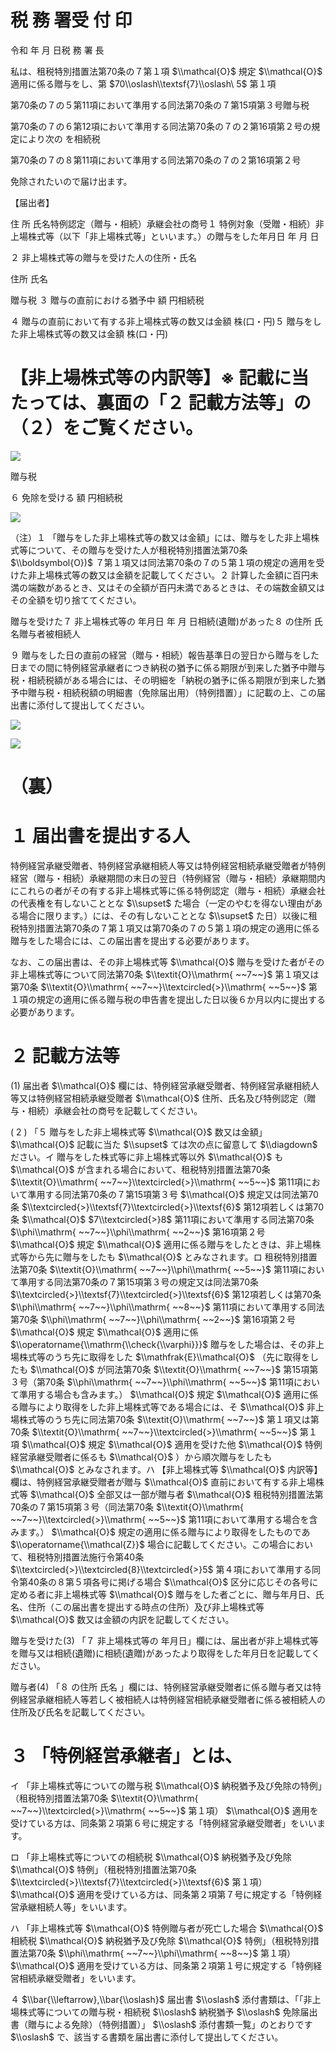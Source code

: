 # 税 務 署受 付 印

令和 年 月 日税 務 署 長

私は、租税特別措置法第70条の７第１項 $\\mathcal{O}$ 規定 $\\mathcal{O}$ 適用に係る贈与をし、第 $70\\oslash\\textsf{7}\\oslash\ 5$ 第１項

第70条の７の５第11項において準用する同法第70条の７第15項第３号贈与税

第70条の７の６第12項において準用する同法第70条の７の２第16項第２号の規定により次の を相続税

第70条の７の８第11項において準用する同法第70条の７の２第16項第２号

免除されたいので届け出ます。

【届出者】

住 所 氏名特例認定（贈与・相続）承継会社の商号１ 特例対象（受贈・相続）非上場株式等（以下「非上場株式等」といいます。）の贈与をした年月日 年 月 日

２ 非上場株式等の贈与を受けた人の住所・氏名

住所 氏名

贈与税 ３ 贈与の直前における猶予中 額 円相続税

４ 贈与の直前において有する非上場株式等の数又は金額 株(口・円)５ 贈与をした非上場株式等の数又は金額 株(口・円)

# 【非上場株式等の内訳等】※ 記載に当たっては、裏面の「２ 記載方法等」の（２）をご覧ください。

![](https://www.nta.go.jp/tmp/cac95484-bcc4-4797-ac73-9c233d1a4f50/images/1d2ec25bc4b7ffb2a902c9d79beddfabd0e20235ebcb637661835a5d9531d318.jpg)

贈与税

６ 免除を受ける 額 円相続税

![](https://www.nta.go.jp/tmp/cac95484-bcc4-4797-ac73-9c233d1a4f50/images/b478e9a84b478e79d65e77177ff8177fbcf6baee253d3f8be6907452aa6da4ae.jpg)

（注）１ 「贈与をした非上場株式等の数又は金額」には、贈与をした非上場株式等について、その贈与を受けた人が租税特別措置法第70条 $\\boldsymbol{O})$ ７第１項又は同法第70条の７の５第１項の規定の適用を受けた非上場株式等の数又は金額を記載してください。２ 計算した金額に百円未満の端数があるとき、又はその全額が百円未満であるときは、その端数金額又はその全額を切り捨ててください。

贈与を受けた７ 非上場株式等の 年月日 年 月 日相続(遺贈)があった８ の住所 氏名贈与者被相続人

９ 贈与をした日の直前の経営（贈与・相続）報告基準日の翌日から贈与をした日までの間に特例経営承継者につき納税の猶予に係る期限が到来した猶予中贈与税・相続税額がある場合には、その明細を「納税の猶予に係る期限が到来した猶予中贈与税・相続税額の明細書（免除届出用）（特例措置）」に記載の上、この届出書に添付して提出してください。

![](https://www.nta.go.jp/tmp/cac95484-bcc4-4797-ac73-9c233d1a4f50/images/54cd195d27f2ade825abc64701b4f42ac4ea69b74d501d677f7adbe513417a6c.jpg)

![](https://www.nta.go.jp/tmp/cac95484-bcc4-4797-ac73-9c233d1a4f50/images/12ada1dbe5b326dfb8a29a2a6f421300eb3c4654fcd0c6a85f40bcfe2fb28394.jpg)

# （裏）

# １ 届出書を提出する人

特例経営承継受贈者、特例経営承継相続人等又は特例経営相続承継受贈者が特例経営（贈与・相続）承継期間の末日の翌日（特例経営（贈与・相続）承継期間内にこれらの者がその有する非上場株式等に係る特例認定（贈与・相続）承継会社の代表権を有しないこととな $\\supset$ た場合（一定のやむを得ない理由がある場合に限ります。）には、その有しないこととな $\\supset$ た日）以後に租税特別措置法第70条の７第１項又は第70条の７の５第１項の規定の適用に係る贈与をした場合には、この届出書を提出する必要があります。

なお、この届出書は、その非上場株式等 $\\mathcal{O}$ 贈与を受けた者がその非上場株式等について同法第70条 $\\textit{O}\\mathrm{ ~~7~~}$ 第１項又は第70条 $\\textit{O}\\mathrm{ ~~7~~}\\textcircled{>}\\mathrm{ ~~5~~}$ 第１項の規定の適用に係る贈与税の申告書を提出した日以後６か月以内に提出する必要があります。

# ２ 記載方法等

(1) 届出者 $\\mathcal{O}$ 欄には、特例経営承継受贈者、特例経営承継相続人等又は特例経営相続承継受贈者 $\\mathcal{O}$ 住所、氏名及び特例認定（贈与・相続）承継会社の商号を記載してください。

( 2 ) 「５ 贈与をした非上場株式等 $\\mathcal{O}$ 数又は金額」 $\\mathcal{O}$ 記載に当た $\\supset$ ては次の点に留意して $\\diagdown$ ださい。イ 贈与をした株式等に非上場株式等以外 $\\mathcal{O}$ も $\\mathcal{O}$ が含まれる場合において、租税特別措置法第70条 $\\textit{O}\\mathrm{ ~~7~~}\\textcircled{>}\\mathrm{ ~~5~~}$ 第11項において準用する同法第70条の７第15項第３号 $\\mathcal{O}$ 規定又は同法第70条 $\\textcircled{>}\\textsf{7}\\textcircled{>}\\textsf{6}$ 第12項若しくは第70条 $\\mathcal{O}$ $7\\textcircled{>}8$ 第11項において準用する同法第70条 $\\phi\\mathrm{ ~~7~~}\\phi\\mathrm{ ~~2~~}$ 第16項第２号 $\\mathcal{O}$ 規定 $\\mathcal{O}$ 適用に係る贈与をしたときは、非上場株式等から先に贈与をしたも $\\mathcal{O}$ とみなされます。ロ 租税特別措置法第70条 $\\textit{O}\\mathrm{ ~~7~~}\\phi\\mathrm{ ~~5~~}$ 第11項において準用する同法第70条の７第15項第３号の規定又は同法第70条 $\\textcircled{>}\\textsf{7}\\textcircled{>}\\textsf{6}$ 第12項若しくは第70条 $\\phi\\mathrm{ ~~7~~}\\phi\\mathrm{ ~~8~~}$ 第11項において準用する同法第70条 $\\phi\\mathrm{ ~~7~~}\\phi\\mathrm{ ~~2~~}$ 第16項第２号 $\\mathcal{O}$ 規定 $\\mathcal{O}$ 適用に係 $\\operatorname{\\mathrm{\\check{\\varphi}}}$ 贈与をした場合は、その非上場株式等のうち先に取得をした $\\mathfrak{E}\\mathcal{O}$ （先に取得をしたも $\\mathcal{O}$ が同法第70条 $\\textit{O}\\mathrm{ ~~7~~}$ 第15項第３号（第70条 $\\phi\\mathrm{ ~~7~~}\\phi\\mathrm{ ~~5~~}$ 第11項において準用する場合も含みます。） $\\mathcal{O}$ 規定 $\\mathcal{O}$ 適用に係る贈与により取得をした非上場株式等である場合には、そ $\\mathcal{O}$ 非上場株式等のうち先に同法第70条 $\\textit{O}\\mathrm{ ~~7~~}$ 第１項又は第70条 $\\textit{O}\\mathrm{ ~~7~~}\\textcircled{>}\\mathrm{ ~~5~~}$ 第１項 $\\mathcal{O}$ 規定 $\\mathcal{O}$ 適用を受けた他 $\\mathcal{O}$ 特例経営承継受贈者に係るも $\\mathcal{O}$ ）から順次贈与をしたも $\\mathcal{O}$ とみなされます。ハ 【非上場株式等 $\\mathcal{O}$ 内訳等】欄は、特例経営承継受贈者が贈与 $\\mathcal{O}$ 直前において有する非上場株式等 $\\mathcal{O}$ 全部又は一部が贈与者 $\\mathcal{O}$ 租税特別措置法第70条の７第15項第３号（同法第70条 $\\textit{O}\\mathrm{ ~~7~~}\\textcircled{>}\\mathrm{ ~~5~~}$ 第11項において準用する場合を含みます。） $\\mathcal{O}$ 規定の適用に係る贈与により取得をしたものであ $\\operatorname{\\mathcal{Z}}$ 場合に記載してください。この場合において、租税特別措置法施行令第40条 $\\textcircled{>}\\textcircled{8}\\textcircled{>}5$ 第４項において準用する同令第40条の８第５項各号に掲げる場合 $\\mathcal{O}$ 区分に応じその各号に定める者に非上場株式等 $\\mathcal{O}$ 贈与をした者ごとに、贈与年月日、氏名、住所（この届出書を提出する時点の住所）及び非上場株式等 $\\mathcal{O}$ 数又は金額の内訳を記載してください。

贈与を受けた(3) 「７ 非上場株式等の 年月日」欄には、届出者が非上場株式等を贈与又は相続(遺贈)に相続(遺贈)があったより取得をした年月日を記載してください。

贈与者(4) 「８ の住所 氏名 」欄には、特例経営承継受贈者に係る贈与者又は特例経営承継相続人等若しく被相続人は特例経営相続承継受贈者に係る被相続人の住所及び氏名を記載してください。

# ３ 「特例経営承継者」とは、

イ 「非上場株式等についての贈与税 $\\mathcal{O}$ 納税猶予及び免除の特例」（租税特別措置法第70条 $\\textit{O}\\mathrm{ ~~7~~}\\textcircled{>}\\mathrm{ ~~5~~}$ 第１項） $\\mathcal{O}$ 適用を受けている方は、同条第２項第６号に規定する「特例経営承継受贈者」をいいます。

ロ 「非上場株式等についての相続税 $\\mathcal{O}$ 納税猶予及び免除 $\\mathcal{O}$ 特例」（租税特別措置法第70条 $\\textcircled{>}\\textsf{7}\\textcircled{>}\\textsf{6}$ 第１項） $\\mathcal{O}$ 適用を受けている方は、同条第２項第７号に規定する「特例経営承継相続人等」をいいます。

ハ 「非上場株式等 $\\mathcal{O}$ 特例贈与者が死亡した場合 $\\mathcal{O}$ 相続税 $\\mathcal{O}$ 納税猶予及び免除 $\\mathcal{O}$ 特例」（租税特別措置法第70条 $\\phi\\mathrm{ ~~7~~}\\phi\\mathrm{ ~~8~~}$ 第１項） $\\mathcal{O}$ 適用を受けている方は、同条第２項第１号に規定する「特例経営相続承継受贈者」をいいます。

４ $\\bar{\\leftarrow},\\bar{\\oslash}$ 届出書 $\\oslash$ 添付書類は、「「非上場株式等についての贈与税・相続税 $\\oslash$ 納税猶予 $\\oslash$ 免除届出書（贈与による免除）（特例措置）」 $\\oslash$ 添付書類一覧」のとおりです $\\oslash$ で、該当する書類を届出書に添付して提出してください。